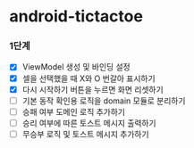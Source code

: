 # android-tictactoe

### 1단계
- [x] ViewModel 생성 및 바인딩 설정
- [x] 셀을 선택했을 때 X와 O 번갈아 표시하기
- [x] 다시 시작하기 버튼을 누르면 화면 리셋하기
- [ ] 기본 동작 확인용 로직을 domain 모듈로 분리하기
- [ ] 승패 여부 도메인 로직 추가하기
- [ ] 승리 여부에 따른 토스트 메시지 출력하기
- [ ] 무승부 로직 및 토스트 메시지 추가하기